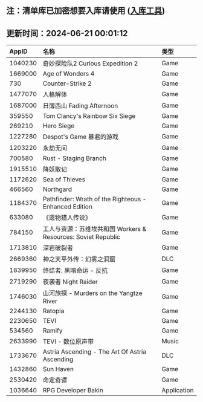 ## 注：清单库已加密想要入库请使用 ([入库工具](https://github.com/BlankTMing/ManifestAutoUpdate/releases))

## 更新时间：2024-06-21 00:01:12
| AppID | 名称 | 类型  |
| :-------------------- | :----------------------------- | :----------- |
| 1040230 | 奇妙探险队2 Curious Expedition 2| Game |
| 1669000 | Age of Wonders 4| Game |
| 730 | Counter-Strike 2| Game |
| 1477070 | 人格解体| Game |
| 1687000 | 日薄西山 Fading Afternoon| Game |
| 359550 | Tom Clancy's Rainbow Six Siege| Game |
| 269210 | Hero Siege| Game |
| 1227280 | Despot's Game 暴君的游戏| Game |
| 1203220 | 永劫无间| Game |
| 700580 | Rust - Staging Branch| Game |
| 1915510 | 降妖散记| Game |
| 1172620 | Sea of Thieves| Game |
| 466560 | Northgard| Game |
| 1184370 | Pathfinder: Wrath of the Righteous - Enhanced Edition| Game |
| 633080 | 《遗物猎人传说》| Game |
| 784150 | 工人与资源：苏维埃共和国 Workers & Resources: Soviet Republic| Game |
| 1713810 | 深岩破裂者| Game |
| 2669360 | 神之天平外传：幻雾之洞窟| DLC |
| 1839950 | 终结者: 黑暗命运 - 反抗| Game |
| 2719290 | 夜袭者 Night Raider| Game |
| 1746030 | 山河旅探 - Murders on the Yangtze River| Game |
| 2244130 | Ratopia| Game |
| 2230650 | TEVI| Game |
| 534560 | Ramify| Game |
| 2633990 | TEVI - 数位原声带| Music |
| 1733670 | Astria Ascending - The Art Of Astria Ascending| DLC |
| 1432860 | Sun Haven| Game |
| 2530420 | 命定奇谭| Game |
| 1036640 | RPG Developer Bakin| Application |

